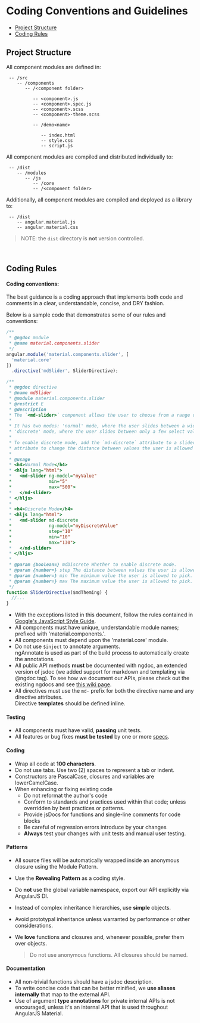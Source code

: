 # Coding Conventions and Guidelines

 - [Project Structure](#structure)
 - [Coding Rules](#rules)


## <a name="structure"></a> Project Structure

All component modules are defined in:

```text
 -- /src
    -- /components
       -- /<component folder>

          -- <component>.js
          -- <component>.spec.js
          -- <component>.scss
          -- <component>-theme.scss

          -- /demo<name>

             -- index.html
             -- style.css
             -- script.js
```

All component modules are compiled and distributed individually to:

```text
 -- /dist
    -- /modules
       -- /js
          -- /core
          -- /<component folder>
```

Additionally, all component modules are compiled and deployed as a library to:

```text
 -- /dist
    -- angular.material.js
    -- angular.material.css
```

> NOTE: the `dist` directory is **not** version controlled.

<br/>

## <a name="rules"></a> Coding Rules

#### Coding conventions:

The best guidance is a coding approach that implements both code and comments in a clear,
understandable, concise, and DRY fashion.

Below is a sample code that demonstrates some of our rules and conventions:

```js
/**
 * @ngdoc module
 * @name material.components.slider
 */
angular.module('material.components.slider', [
  'material.core'
])
  .directive('mdSlider', SliderDirective);

/**
 * @ngdoc directive
 * @name mdSlider
 * @module material.components.slider
 * @restrict E
 * @description
 * The `<md-slider>` component allows the user to choose from a range of values.
 *
 * It has two modes: 'normal' mode, where the user slides between a wide range of values, and
 * 'discrete' mode, where the user slides between only a few select values.
 *
 * To enable discrete mode, add the `md-discrete` attribute to a slider, and use the `step`
 * attribute to change the distance between values the user is allowed to pick.
 *
 * @usage
 * <h4>Normal Mode</h4>
 * <hljs lang="html">
 *   <md-slider ng-model="myValue"
 *              min="5"
 *              max="500">
 *   </md-slider>
 * </hljs>
 *
 * <h4>Discrete Mode</h4>
 * <hljs lang="html">
 *   <md-slider md-discrete
 *              ng-model="myDiscreteValue"
 *              step="10"
 *              min="10"
 *              max="130">
 *   </md-slider>
 * </hljs>
 *
 * @param {boolean=} mdDiscrete Whether to enable discrete mode.
 * @param {number=} step The distance between values the user is allowed to pick. Default 1.
 * @param {number=} min The minimum value the user is allowed to pick. Default 0.
 * @param {number=} max The maximum value the user is allowed to pick. Default 100.
 */
function SliderDirective($mdTheming) {
  //...
}

```

*  With the exceptions listed in this document, follow the rules contained in
   [Google's JavaScript Style Guide](https://google.github.io/styleguide/javascriptguide.xml).
*  All components must have unique, understandable module names; prefixed with
   'material.components.'.
*  All components must depend upon the 'material.core' module.
*  Do not use `$inject` to annotate arguments.<br/>
   ngAnnotate is used as part of the build process to automatically create the annotations.
*  All public API methods **must** be documented with ngdoc, an extended version of jsdoc (we added
   support for markdown and templating via @ngdoc tag). To see how we document our APIs, please
   check out the existing ngdocs and see
   [this wiki page](https://github.com/angular/angular.js/wiki/Writing-AngularJS-Documentation).
*  All directives must use the `md-` prefix for both the directive name and any directive
   attributes.<br/>
   Directive **templates** should be defined inline.


#### Testing

* All components must have valid, **passing** unit tests.
* All features or bug fixes **must be tested** by one or more
  [specs](https://docs.angularjs.org/guide/unit-testing).

#### Coding

* Wrap all code at **100 characters**.
* Do not use tabs. Use two (2) spaces to represent a tab or indent.
* Constructors are PascalCase, closures and variables are lowerCamelCase.
* When enhancing or fixing existing code
  * Do not reformat the author's code
  * Conform to standards and practices used within that code; unless overridden by best practices or patterns.
  * Provide jsDocs for functions and single-line comments for code blocks
  * Be careful of regression errors introduce by your changes
  * **Always** test your changes with unit tests and manual user testing.

#### Patterns

* All source files will be automatically wrapped inside an anonymous closure using the Module Pattern.
* Use the **Revealing Pattern** as a coding style.
* Do **not** use the global variable namespace, export our API explicitly via AngularJS DI.
* Instead of complex inheritance hierarchies, use **simple** objects.
* Avoid prototypal inheritance unless warranted by performance or other considerations.
* We **love** functions and closures and, whenever possible, prefer them over objects.<br/>

    > Do not use anonymous functions. All closures should be named.

#### Documentation

* All non-trivial functions should have a jsdoc description.
* To write concise code that can be better minified, we **use aliases internally** that map to the
  external API.
* Use of argument **type annotations** for private internal APIs is not encouraged, unless it's an
  internal API that is used throughout AngularJS Material.
